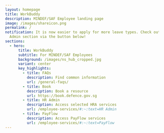 ```yaml
---
layout: homepage
title: WorkBuddy
description: MINDEF/SAF Employee landing page
image: /images/shareicon.png
permalink: /
notification: It is now easier to apply for more leave types. Check out the HR
  Admin section via the button below!
sections:
  - hero:
      title: WorkBuddy
      subtitle: For MINDEF/SAF Employees
      background: /images/ns_hub_cropped.jpg
      variant: center
      key_highlights:
        - title: FAQs
          description: Find common information
          url: /general-faqs/
        - title: Book
          description: Book a resource
          url: https://book.defence.gov.sg
        - title: HR Admin
          description: Access selected HRA services
          url: /employee-services/#:~:text=HR Admin
        - title: PayFlow
          description: Access PayFlow services
          url: /employee-services/#:~:text=PayFlow
---
```

